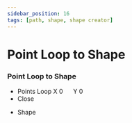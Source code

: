 ```yaml
---
sidebar_position: 16
tags: [path, shape, shape creator]
---
```


# Point Loop to Shape

<div className="patch-container">
    <div className="patch processor">
        <h3>Point Loop to Shape</h3>
        <ul className="inputs">
            <li>Points Loop X <span>0</span> &nbsp;&nbsp;&nbsp;&nbsp; Y <span>0</span></li>
            <li>Close<span class="checkbox-on"></span></li>
        </ul>
        <ul className="outputs">
            <li>Shape</li>
        </ul>
    </div>
</div>